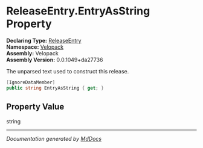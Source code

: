﻿<!--  
  <auto-generated>   
    The contents of this file were generated by a tool.  
    Changes to this file may be list if the file is regenerated  
  </auto-generated>   
-->

# ReleaseEntry.EntryAsString Property

**Declaring Type:** [ReleaseEntry](../index.md)  
**Namespace:** [Velopack](../../index.md)  
**Assembly:** Velopack  
**Assembly Version:** 0.0.1049+da27736

 The unparsed text used to construct this release. 

```csharp
[IgnoreDataMember]
public string EntryAsString { get; }
```

## Property Value

string

___

*Documentation generated by [MdDocs](https://github.com/ap0llo/mddocs)*
